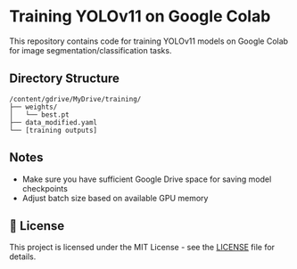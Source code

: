 # Training YOLOv11 on Google Colab

This repository contains code for training YOLOv11 models on Google Colab for image segmentation/classification tasks.

## Directory Structure

```
/content/gdrive/MyDrive/training/
├── weights/
│   └── best.pt
├── data_modified.yaml
└── [training outputs]
```

## Notes

- Make sure you have sufficient Google Drive space for saving model checkpoints
- Adjust batch size based on available GPU memory

## 📄 License

This project is licensed under the MIT License - see the [LICENSE](LICENSE) file for details.
